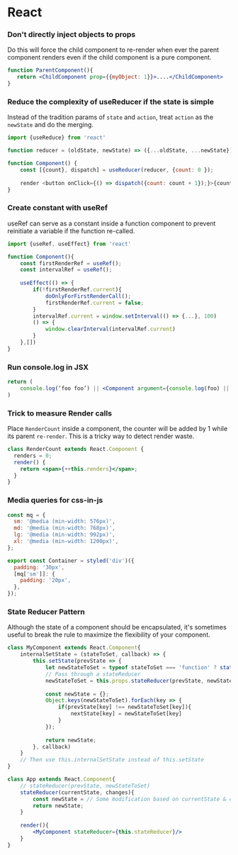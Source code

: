 # React

### Don't directly inject objects to props 

Do this will force the child component to re-render when ever the parent component renders even if the child component is a pure component.

```jsx
function ParentComponent(){
   return <ChildComponent prop={{myObject: 1}}>....</ChildComponent>
}
```

### 

### Reduce the complexity of useReducer if the state is simple

Instead of the tradition params of `state` and `action`, treat `action` as the `newState` and do the merging.

```jsx
import {useReduce} from 'react'

function reducer = (oldState, newState) => ({...oldState, ...newState})

function Component() {
    const [{count}, dispatch] = useReducer(reducer, {count: 0 });
    
    render <button onClick={() => dispatch({count: count + 1});}>{count}</button>
}
```

### Create constant with useRef

useRef can serve as a constant inside a function component to prevent reinitiate a variable if the function re-called. 

```jsx
import {useRef, useEffect} from 'react'

function Component(){
    const firstRenderRef = useRef();
    const intervalRef = useRef();
    
    useEffect(() => {
        if(!firstRenderRef.current){
            doOnlyForFirstRenderCall();
            firstRenderRef.current = false;
        }
        intervalRef.current = window.setInterval(() => {...}, 100)
        () => {
            window.clearInterval(intervalRef.current)
        }
    },[])        
}
```

### Run console.log in JSX

```jsx
return (
    console.log(‘foo foo’) || <Component argument={console.log(foo) || bar} />
)
```

### Trick to measure Render calls

Place `RenderCount` inside a component, the counter will be added by 1 while its parent `re-render`. This is a tricky way to detect render waste.

```jsx
class RenderCount extends React.Component {
  renders = 0;
  render() {
    return <span>{++this.renders}</span>;
  }
}
```

### ​Media queries for css-in-js

```jsx
const mq = {
  sm: '@media (min-width: 576px)',
  md: '@media (min-width: 768px)',
  lg: '@media (min-width: 992px)',
  xl: '@media (min-width: 1200px)',
};

export const Container = styled('div')({
  padding: '30px',
  [mq['sm']]: {
    padding: '20px',
  },
});
```

### State Reducer Pattern

Although the state of a component should be encapsulated, it's sometimes useful to break the rule to maximize the flexibility of your component.

```jsx
class MyComponent extends React.Component{
    internalSetState = (stateToSet, callback) => {
        this.setState(prevState => {
            let newStateToSet = typeof stateToSet === 'function' ? stateToSet(prevState) : stateToSet;
            // Pass through a stateReducer
            newStateToSet = this.props.stateReducer(prevState, newStateToSet);            
            
            const newState = {};
            Object.keys(newStateToSet).forEach(key => {
                if(prevState[key] !== newStateToSet[key]){
                    nextState[key] = newStateToSet[key]
                }
            });            
            
            return newState;
        }, callback)
    }
    // Then use this.internalSetState instead of this.setState
}

class App extends React.Component{
    // stateReducer(prevState, newStateToSet)
    stateReducer(currentState, changes){
        const newState = // Some modification based on currentState & changes                
        return newState;
    }
    
    render(){
        <MyComponent stateReducer={this.stateReducer}/>
    }
}
```

